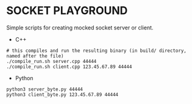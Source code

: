 # SOCKET PLAYGROUND

Simple scripts for creating mocked socket server or client.

* C++
```
# this compiles and run the resulting binary (in build/ directory, named after the file)
./compile_run.sh server.cpp 44444
./compile_run.sh client.cpp 123.45.67.89 44444
```

* Python
```
python3 server_byte.py 44444
python3 client_byte.py 123.45.67.89 44444
```
